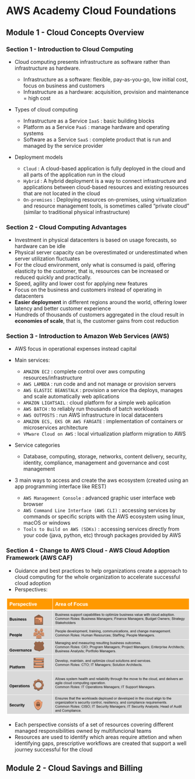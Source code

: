 # AWS Academy Cloud Foundations

## Module 1 - Cloud Concepts Overview

### Section 1 - Introduction to Cloud Computing

* Cloud computing presents infrastructure as software rather than infrastructure as hardware.
  * Infrastructure as a software: flexible, pay-as-you-go, low initial cost, focus on business and customers
  * Infrastructure as a hardware: acquisition, provision and maintenance = high cost

* Types of cloud computing
  * Infrastructure as a Service `IaaS` : basic building blocks
  * Platform as a Service `PaaS` : manage hardware and operating systems
  * Software as a Service `SaaS` : complete product that is run and managed by the service provider

* Deployment models
  * `Cloud` : A cloud-based application is fully deployed in the cloud and all parts of the application run in the cloud
  * `Hybrid` : A hybrid deployment is a way to connect infrastructure and applications between cloud-based resources and existing resources that are not located in the cloud
  * `On-premises` : Deploying resources on-premises, using virtualization and resource management tools, is sometimes called “private cloud” (similar to traditional physical infrastructure)

### Section 2 - Cloud Computing Advantages

* Investment in physical datacenters is based on usage forecasts, so hardware can be idle
* Physical server capacity can be overestimated or underestimated when server utilization fluctuates
* For the cloud environment, only what is consumed is paid, offering elasticity to the customer, that is, resources can be increased or reduced quickly and practically.
* Speed, agility and lower cost for applying new features
* Focus on the business and customers instead of operating in datacenters
* **Easier deployment** in different regions around the world, offering lower latency and better customer experience
* Hundreds of thousands of customers aggregated in the cloud result in **economies of scale**, that is, the customer gains from cost reduction

### Section 3 - Introduction to Amazon Web Services (AWS)

* AWS focus in operational expenses instead capital
* Main services:
  * ``AMAZON EC2`` : complete control over aws computing resources/infrastructure
  * ``AWS LAMBDA`` : run code and and not manage or provision servers
  * ``AWS ELASTIC BEANSTALK`` : provision a service tha deploys, manages and scale automatically web aplications
  * ``AMAZON LIGHTSAIL`` : cloud platform for a simple web aplication
  * ``AWS BATCH`` : to reliably run thousands of batch workloads
  * ``AWS OUTPOSTS`` : run AWS infrastructure in local datacenters
  * ``AMAZON ECS, EKS OR AWS FARGATE`` : implementation of containers or microservices architecture
  * ``VMware Cloud on AWS`` : local virtualization platform migration to AWS
* Service categories
  * Database, computing, storage, networks, content delivery, security, identity, compliance, management and governance and cost management

* 3 main ways to access and create the aws ecosystem (created using an app programming interface like REST)
  * ``AWS Management Console`` : advanced graphic user interface web browser
  * ``AWS Command Line Interface (AWS CLI)`` : accessing services by commands or specific scripts with the AWS ecosystem using linux, macOS or windows
  * ``Tools to Build on AWS (SDKs)`` : accessing services directly from your code (java, python, etc) through packages provided by AWS

### Section 4 - Change to AWS Cloud - AWS Cloud Adoption Framework (AWS CAF)

* Guidance and best practices to help organizations create a approach to cloud computing for the whole organization to accelerate successful cloud adoption
* Perspectives:

![rep](/images/perspectives.png)

* Each perspective consists of a set of resources covering different managed responsibilities owned by multifuncional teams
* Resources are used to identify which areas require attetion and when identifying gaps, prescriptive workflows are created that support a well journey successful for the cloud

## Module 2 - Cloud Savings and Billing
